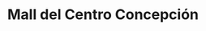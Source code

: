 ---
title: "Mall del Centro Concepción"
url: /concepcion/mall-del-centro-concepcion/
shop: centro comercial
---